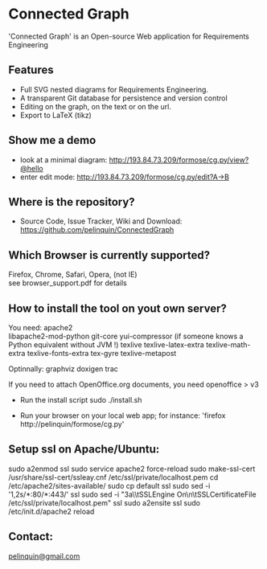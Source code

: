 Connected Graph
===============

'Connected Graph' is an Open-source Web application for Requirements Engineering

Features
--------

* Full SVG nested diagrams for Requirements Engineering.
* A transparent Git database for persistence and version control
* Editing on the graph, on the text or on the url.
* Export to LaTeX (tikz)

Show me a demo
--------------

* look at a minimal diagram:
  http://193.84.73.209/formose/cg.py/view?@hello
* enter edit mode:
  http://193.84.73.209/formose/cg.py/edit?A->B

Where is the repository?
------------------------

* Source Code, Issue Tracker, Wiki and Download:
https://github.com/pelinquin/ConnectedGraph


Which Browser is currently supported?
-------------------------------------
Firefox, Chrome, Safari, Opera, (not IE)  
see browser_support.pdf for details

How to install the tool on yout own server?
-------------------------------------------

You need:
    apache2  
    libapache2-mod-python
    git-core
    yui-compressor (if someone knows a Python equivalent without JVM !)
    texlive 
    texlive-latex-extra 
    texlive-math-extra 
    texlive-fonts-extra 
    tex-gyre texlive-metapost

Optinnally:
   graphviz 
   doxigen
   trac

If you need to attach OpenOffice.org documents, you need
   openoffice > v3

* Run the install script
sudo ./install.sh

* Run your browser on your local web app; for instance: 
'firefox http://pelinquin/formose/cg.py'

Setup ssl on Apache/Ubuntu:
---------------------------

  sudo a2enmod ssl
  sudo service apache2 force-reload
  sudo make-ssl-cert /usr/share/ssl-cert/ssleay.cnf /etc/ssl/private/localhost.pem
  cd /etc/apache2/sites-available/
  sudo cp default ssl
  sudo sed -i '1,2s/\*:80/*:443/' ssl
  sudo sed -i "3a\\\tSSLEngine On\n\tSSLCertificateFile /etc/ssl/private/localhost.pem" ssl
  sudo a2ensite ssl
  sudo /etc/init.d/apache2 reload

Contact: 
--------

pelinquin@gmail.com